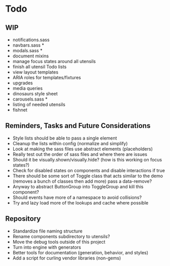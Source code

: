 
# Todo

## WIP
- notifications.sass
- navbars.sass *
- modals.sass *
- document mixins
- manage focus states around all utensils
- finish all utensil Todo lists
- view layout templates
- ARIA roles for templates/fixtures
- upgrades
- media queries
- dinosaurs style sheet
- carousels.sass *
- listing of needed utensils
- fishnet

## Reminders, Tasks and Future Considerations
- Style lists should be able to pass a single element
- Cleanup the lists within config (normalize and simplify)
- Look at making the sass files use abstract elements (placeholders)
- Really test out the order of sass files and where there are issues
- Should it be visually.shown/visually.hide? (how is this working on
  focus states?)
- Check for disabled states on components and disable interactions if
  true
- There should be some sort of Toggle class that acts similar to the
  demo (removes a bunch of classes then add more) pass a data-remove?
- Anyway to abstract ButtonGroup into ToggleGroup and kill this
  component?
- Should events have more of a namespace to avoid collisions?
- Try and lazy load more of the lookups and cache where possible

## Repository
- Standardize file naming structure
- Rename components subdirectory to utensils?
- Move the debug tools outside of this project
- Turn into engine with generators
- Better tools for documentation (generation, behavior, and styles)
- Add a script for curling vendor libraries (non-gems)

